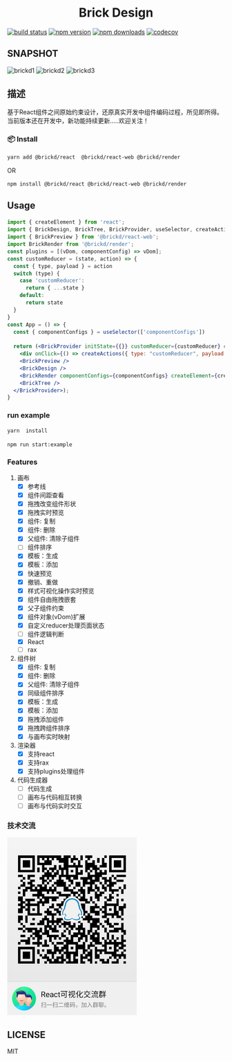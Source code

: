 <h1 align='center'>Brick Design</h1>

[![build status](https://travis-ci.org/brick-design/react-visual-editor.svg?branch=brickd)](https://travis-ci.org/github/brick-design/react-visual-editor)
[![npm version](https://img.shields.io/npm/v/@brickd/react.svg?style=flat-square)](https://www.npmjs.com/package/brickd)
[![npm downloads](https://img.shields.io/npm/dm/@brickd/react.svg?maxAge=43200&style=flat-square)](https://www.npmjs.com/package/brickd)
[![codecov](https://codecov.io/gh/brick-design/react-visual-editor/branch/master/graph/badge.svg)](https://codecov.io/gh/brick-design/react-visual-editor)

## SNAPSHOT
![brickd1](https://user-images.githubusercontent.com/15995127/85188005-7e4de100-b2d6-11ea-9441-2bd5570b14a9.gif)
![brickd2](https://user-images.githubusercontent.com/15995127/85187856-86595100-b2d5-11ea-883e-e45313797fb3.gif)
![brickd3](https://user-images.githubusercontent.com/15995127/85187862-92451300-b2d5-11ea-8394-a6c06b45de97.gif)

## 描述
基于React组件之间原始约束设计，还原真实开发中组件编码过程，所见即所得。当前版本还在开发中，新功能持续更新.....欢迎关注！


###  📦 Install
```sh
yarn add @brickd/react  @brickd/react-web @brickd/render
```
OR
```sh
npm install @brickd/react @brickd/react-web @brickd/render
```
## Usage
```jsx
import { createElement } from 'react';
import { BrickDesign, BrickTree, BrickProvider, useSelector, createActions } from '@brickd/react';
import { BrickPreview } from '@brickd/react-web';
import BrickRender from '@brickd/render';
const plugins = [(vDom, componentConfig) => vDom];
const customReducer = (state, action) => {
  const { type, payload } = action
  switch (type) {
    case 'customReducer':
      return { ...state }
    default:
      return state
  }
}
const App = () => {
  const { componentConfigs } = useSelector(['componentConfigs'])

  return (<BrickProvider initState={{}} customReducer={customReducer} config={{ ...componentConfigs }}>
    <div onClick={() => createActions({ type: "customReducer", payload: { ...componentConfigs } })}> 出发action</div>
    <BrickPreview />
    <BrickDesign />
    <BrickRender componentConfigs={componentConfigs} createElement={createElement} plugins={plugins} />
    <BrickTree />
  </BrickProvider>);
}
```
### run example

```
yarn  install

npm run start:example
```
### Features
1. 画布
    - [x] 参考线
    - [x] 组件间距查看
    - [x] 拖拽改变组件形状
    - [x] 拖拽实时预览
    - [x] 组件: 复制
    - [x] 组件: 删除
    - [x] 父组件: 清除子组件
    - [ ] 组件排序 
    - [x] 模板：生成
    - [x] 模板：添加
    - [x] 快速预览
    - [x] 撤销、重做
    - [x] 样式可视化操作实时预览
    - [x] 组件自由拖拽嵌套
    - [x] 父子组件约束
    - [x] 组件对象(vDom)扩展
    - [x] 自定义reducer处理页面状态
    - [ ] 组件逻辑判断
    - [x] React
    - [ ] rax
    
2. 组件树
    - [x] 组件: 复制
    - [x] 组件: 删除
    - [x] 父组件: 清除子组件
    - [x] 同级组件排序 
    - [x] 模板：生成
    - [x] 模板：添加 
    - [x] 拖拽添加组件
    - [x] 拖拽跨组件排序
    - [x] 与画布实时映射

3. 渲染器
    - [x] 支持react
    - [x] 支持rax
    - [x] 支持plugins处理组件

4. 代码生成器
   - [ ] 代码生成
   - [ ] 画布与代码相互转换
   - [ ] 画布与代码实时交互

### 技术交流

 <img src="./docs/QQ.jpeg" width="300" />

## LICENSE

MIT
